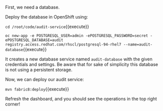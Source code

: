 First, we need a database.

Deploy the database in OpenShift using:

``cd /root/code/audit-service``{{execute}}

``oc new-app -e POSTGRESQL_USER=admin -ePOSTGRESQL_PASSWORD=secret -ePOSTGRESQL_DATABASE=audit registry.access.redhat.com/rhscl/postgresql-94-rhel7 --name=audit-database``{{execute}}

It creates a new database service named ``audit-database`` with the given credentials and settings. Be aware that for sake of simplicity this database is not using a persistent storage.

Now, we can deploy our audit service:

``mvn fabric8:deploy``{{execute}}

Refresh the dashboard, and you should see the operations in the top right corner!
